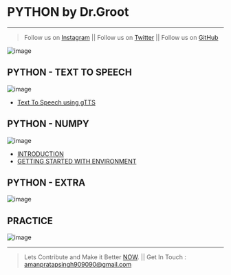 # PYTHON by Dr.Groot
---
> Follow us on [Instagram](https://www.instagram.com/datascience.drgroot/) || 
> Follow us on [Twitter](https://twitter.com/DrGroot7) || 
> Follow us on [GitHub](https://github.com/Dr-Groot)

![image](https://user-images.githubusercontent.com/63160825/120182409-faadab80-c22b-11eb-8869-eedabe1bf283.png)


## PYTHON - TEXT TO SPEECH

![image](https://user-images.githubusercontent.com/63160825/120882425-737a8200-c5f5-11eb-906b-e9ff7cda9bf4.png)

+ [Text To Speech using gTTS](tts_gtts.md)


## PYTHON - NUMPY

![image](https://user-images.githubusercontent.com/63160825/120188149-621b2980-c233-11eb-8868-e4f5ccada03d.png)

+ [INTRODUCTION](intronp.md)
+ [GETTING STARTED WITH ENVIRONMENT](startnp.md)


## PYTHON - EXTRA

![image](https://user-images.githubusercontent.com/63160825/120882485-dff58100-c5f5-11eb-82e4-33176b421c94.png)



## PRACTICE 

![image](https://user-images.githubusercontent.com/63160825/120882876-e258da80-c5f7-11eb-844e-2a490f46de1a.png)


---
> Lets Contribute and Make it Better [NOW](https://github.com/Dr-Groot). || Get In Touch :  amanpratapsingh909090@gmail.com
